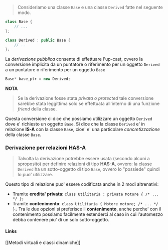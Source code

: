 >Consideriamo una classe `Base` e una classe `Derived` fatte nel seguente modo.

```cpp
class Base {
	// ...
};

class Derived : public Base {
	// ..
};
```

La *derivazione pubblica* consente di effettuare l'up-cast, ovvero la conversione implicita da un puntatore o riferimento per un oggetto `Derived` a un puntatore o riferimento per un oggetto `Base`

```cpp
Base* base_ptr = new Derived;
```

**NOTA** 
>Se la derivazione fosse stata *privata o protected* tale conversione sarebbe stata leggittima solo se effettuata all'interno di una funzione *friend* della classe.

Questa conversione ci dice che possiamo utilizzare un oggetto `Derived` dove e' richiesto un oggetto `Base`. Si dice che la classe `Derived` e' in relazione **IS-A** con la classe `Base`, cioe' e' una particolare *concretizzazione* della classe `Base`.

### Derivazione per relazioni HAS-A
>Talvolta la derivazione potrebbe essere usata (secondo alcuni a sproposito) per definire relazioni di tipo **HAS-A**, ovvero: la classe `Derived` ha un sotto-oggetto di tipo `Base`, ovvero lo "possiede" quindi lo puo' utilizzare.

Questo tipo di relazione puo' essere codificata anche in 2 modi altrenativi:
- Tramite **eredita' privata**: `class Utilitaria : private Motore { /* ... */ };`
- Tramite **contenimento**: `class Utilitaria { Motore motore; /* ... */ };`
Tra le due opzioni si preferisce il **contenimento**, anche perche' con il contenimento possiamo facilmente estenderci al caso in cui l'automezzo debba contenere piu' di un solo sotto-oggetto.

#### Links
[[Metodi virtuali e classi dinamiche]]